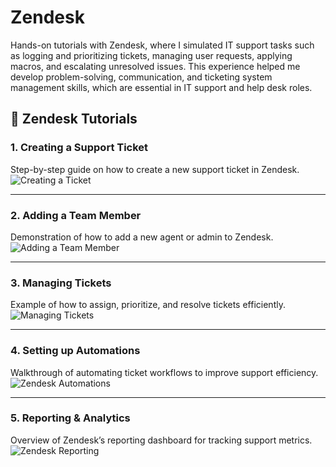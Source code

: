 # Zendesk
Hands-on tutorials with Zendesk, where I simulated IT support tasks such as logging and prioritizing tickets, managing user requests, applying macros, and escalating unresolved issues. This experience helped me develop problem-solving, communication, and ticketing system management skills, which are essential in IT support and help desk roles.

## 📌 Zendesk Tutorials  

### 1. Creating a Support Ticket  
Step-by-step guide on how to create a new support ticket in Zendesk.  
![Creating a Ticket](https://i.imgur.com/yourimage1.jpg)  

---

### 2. Adding a Team Member  
Demonstration of how to add a new agent or admin to Zendesk.  
![Adding a Team Member](https://i.imgur.com/6RVN1Bg.jpg)

---

### 3. Managing Tickets  
Example of how to assign, prioritize, and resolve tickets efficiently.  
![Managing Tickets](https://i.imgur.com/yourimage3.jpg)  

---

### 4. Setting up Automations  
Walkthrough of automating ticket workflows to improve support efficiency.  
![Zendesk Automations](https://i.imgur.com/yourimage4.jpg)  

---

### 5. Reporting & Analytics  
Overview of Zendesk’s reporting dashboard for tracking support metrics.  
![Zendesk Reporting](https://i.imgur.com/yourimage5.jpg)  

